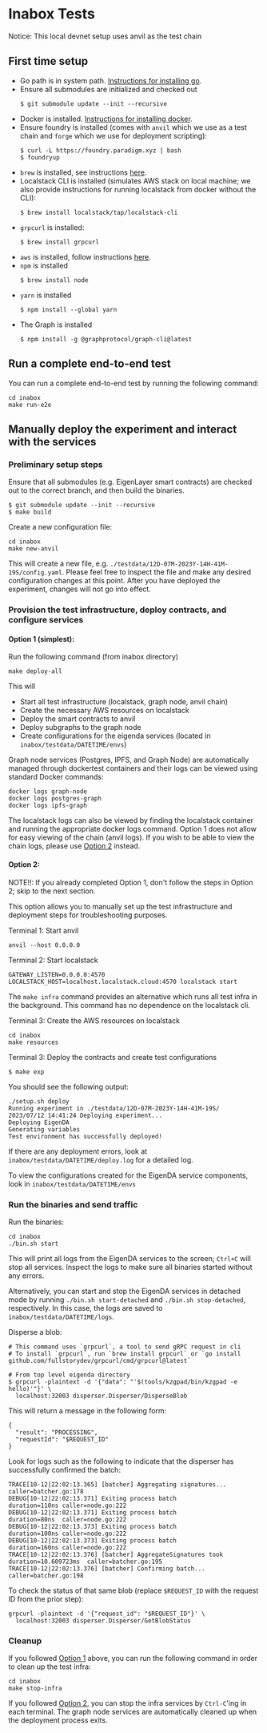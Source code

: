 # Inabox Tests

Notice: This local devnet setup uses anvil as the test chain

## First time setup
- Go path is in system path. [Instructions for installing go](https://go.dev/doc/install).
- Ensure all submodules are initialized and checked out
    ```
    $ git submodule update --init --recursive
    ```
- Docker is installed. [Instructions for installing docker](https://www.docker.com/products/docker-desktop/).
- Ensure foundry is installed (comes with `anvil` which we use as a test chain and `forge` which we use for deployment scripting):
    ```
    $ curl -L https://foundry.paradigm.xyz | bash
    $ foundryup
    ```
- `brew` is installed, see instructions [here](https://brew.sh/).
- Localstack CLI is installed (simulates AWS stack on local machine; we also provide instructions for running localstack from docker without the CLI):
    ```
    $ brew install localstack/tap/localstack-cli
    ```
- `grpcurl` is installed:
    ```
    $ brew install grpcurl
    ```
- `aws` is installed, follow instructions [here](https://docs.aws.amazon.com/cli/latest/userguide/getting-started-install.html).
- `npm` is installed
   ```
   $ brew install node
   ```
- `yarn` is installed
   ```
   $ npm install --global yarn
   ```
- The Graph is installed
   ```
   $ npm install -g @graphprotocol/graph-cli@latest
   ```

## Run a complete end-to-end test

You can run a complete end-to-end test by running the following command:
```
cd inabox
make run-e2e
```

## Manually deploy the experiment and interact with the services

### Preliminary setup steps

Ensure that all submodules (e.g. EigenLayer smart contracts) are checked out to the correct branch, and then build the binaries.
```
$ git submodule update --init --recursive
$ make build
```

Create a new configuration file:
```
cd inabox
make new-anvil
```

This will create a new file, e.g. `./testdata/12D-07M-2023Y-14H-41M-19S/config.yaml`. Please feel free to inspect the file and make any desired configuration changes at this point. After you have deployed the experiment, changes will not go into effect. 


### Provision the test infrastructure, deploy contracts, and configure services

#### Option 1 (simplest): 

Run the following command (from inabox directory)
```
make deploy-all
```

This will
- Start all test infrastructure (localstack, graph node, anvil chain)
- Create the necessary AWS resources on localstack
- Deploy the smart contracts to anvil
- Deploy subgraphs to the graph node
- Create configurations for the eigenda services (located in `inabox/testdata/DATETIME/envs`)

Graph node services (Postgres, IPFS, and Graph Node) are automatically managed through dockertest containers and their logs can be viewed using standard Docker commands:

```
docker logs graph-node
docker logs postgres-graph
docker logs ipfs-graph
```

The localstack logs can also be viewed by finding the localstack container and running the appropriate docker logs command. Option 1 does not allow for easy viewing of the chain (anvil logs). If you wish to be able to view the chain logs, please use [Option 2](#option-2) instead.

#### Option 2:

NOTE!!: If you already completed Option 1, don't follow the steps in Option 2; skip to the next section.

This option allows you to manually set up the test infrastructure and deployment steps for troubleshooting purposes. 

Terminal 1: Start anvil
```
anvil --host 0.0.0.0
```

Terminal 2: Start localstack
```
GATEWAY_LISTEN=0.0.0.0:4570 LOCALSTACK_HOST=localhost.localstack.cloud:4570 localstack start
```

The `make infra` command provides an alternative which runs all test infra in the background. This command has no dependence on the localstack cli. 

Terminal 3: Create the AWS resources on localstack
```
cd inabox 
make resources
```

Terminal 3: Deploy the contracts and create test configurations
```
$ make exp
```

You should see the following output:
```
./setup.sh deploy
Running experiment in ./testdata/12D-07M-2023Y-14H-41M-19S/
2023/07/12 14:41:24 Deploying experiment...
Deploying EigenDA
Generating variables
Test environment has successfully deployed!
```

If there are any deployment errors, look at `inabox/testdata/DATETIME/deploy.log` for a detailed log. 

To view the configurations created for the EigenDA service components, look in `inabox/testdata/DATETIME/envs`

### Run the binaries and send traffic

Run the binaries:
```
cd inabox
./bin.sh start
```
This will print all logs from the EigenDA services to the screen; `Ctrl+C` will stop all services. Inspect the logs to make sure all binaries started without any errors. 

Alternatively, you can start and stop the EigenDA services in detached mode by running `./bin.sh start-detached` and `./bin.sh stop-detached`, respectively. In this case, the logs are saved to `inabox/testdata/DATETIME/logs`.

Disperse a blob:
```
# This command uses `grpcurl`, a tool to send gRPC request in cli
# To install `grpcurl`, run `brew install grpcurl` or `go install github.com/fullstorydev/grpcurl/cmd/grpcurl@latest`

# From top level eigenda directory
$ grpcurl -plaintext -d '{"data": "'$(tools/kzgpad/bin/kzgpad -e hello)'"}' \
  localhost:32003 disperser.Disperser/DisperseBlob
```

This will return a message in the following form:

```
{
  "result": "PROCESSING",
  "requestId": "$REQUEST_ID"
}
```

Look for logs such as the following to indicate that the disperser has successfully confirmed the batch:
```
TRACE[10-12|22:02:13.365] [batcher] Aggregating signatures...      caller=batcher.go:178
DEBUG[10-12|22:02:13.371] Exiting process batch                    duration=110ns caller=node.go:222
DEBUG[10-12|22:02:13.371] Exiting process batch                    duration=80ns  caller=node.go:222
DEBUG[10-12|22:02:13.373] Exiting process batch                    duration=100ns caller=node.go:222
DEBUG[10-12|22:02:13.373] Exiting process batch                    duration=160ns caller=node.go:222
TRACE[10-12|22:02:13.376] [batcher] AggregateSignatures took       duration=10.609723ms  caller=batcher.go:195
TRACE[10-12|22:02:13.376] [batcher] Confirming batch...            caller=batcher.go:198
```

To check the status of that same blob (replace `$REQUEST_ID` with the request ID from the prior step):

```
grpcurl -plaintext -d '{"request_id": "$REQUEST_ID"}' \
  localhost:32003 disperser.Disperser/GetBlobStatus
```

### Cleanup

If you followed [Option 1](#option-1-simplest) above, you can run the following command in order to clean up the test infra:
```
cd inabox
make stop-infra
```

If you followed [Option 2](#option-2), you can stop the infra services by `Ctrl-C`'ing in each terminal. The graph node services are automatically cleaned up when the deployment process exits. 


